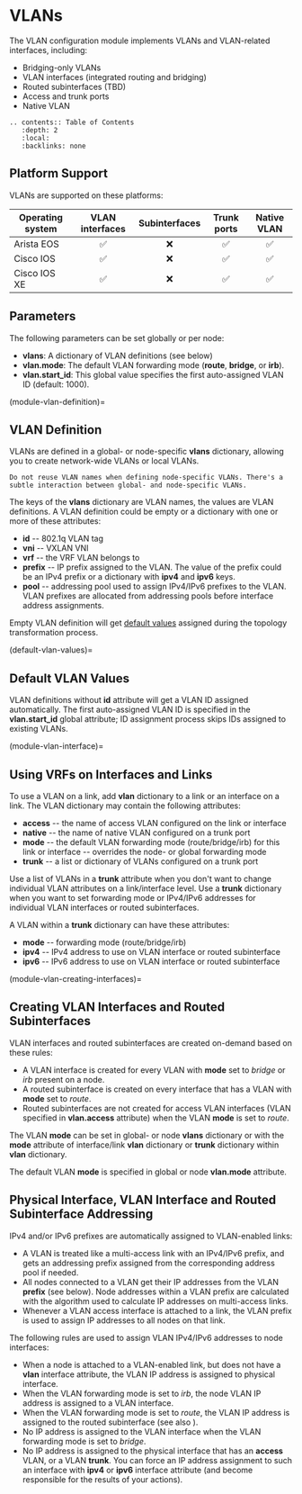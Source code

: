 # VLANs

The VLAN configuration module implements VLANs and VLAN-related interfaces, including:

* Bridging-only VLANs
* VLAN interfaces (integrated routing and bridging)
* Routed subinterfaces (TBD)
* Access and trunk ports
* Native VLAN

```eval_rst
.. contents:: Table of Contents
   :depth: 2
   :local:
   :backlinks: none
```

## Platform Support

VLANs are supported on these platforms:

| Operating system      | VLAN interfaces | Subinterfaces | Trunk ports | Native VLAN |
| --------------------- | :-: | :-: | :-: | :-: |
| Arista EOS            | ✅  | ❌  | ✅  | ✅  |
| Cisco IOS             | ✅  | ❌  | ✅  | ✅  |
| Cisco IOS XE          | ✅  | ❌  | ✅  | ✅  |

## Parameters

The following parameters can be set globally or per node:

* **vlans**: A dictionary of VLAN definitions (see below)
* **vlan.mode**: The default VLAN forwarding mode (**route**, **bridge**, or **irb**).
* **vlan.start_id**: This global value specifies the first auto-assigned VLAN ID (default: 1000).

(module-vlan-definition)=
## VLAN Definition

VLANs are defined in a global- or node-specific **vlans** dictionary, allowing you to create network-wide VLANs or local VLANs.

```{warning}
Do not reuse VLAN names when defining node-specific VLANs. There's a subtle interaction between global- and node-specific VLANs.
```

The keys of the **vlans** dictionary are VLAN names, the values are VLAN definitions. A VLAN definition could be empty or a dictionary with one or more of these attributes:

* **id** -- 802.1q VLAN tag
* **vni** -- VXLAN VNI
* **vrf** -- the VRF VLAN belongs to
* **prefix** -- IP prefix assigned to the VLAN. The value of the prefix could be an IPv4 prefix or a dictionary with **ipv4** and **ipv6** keys.
* **pool** -- addressing pool used to assign IPv4/IPv6 prefixes to the VLAN. VLAN prefixes are allocated from addressing pools before interface address assignments.

Empty VLAN definition will get [default values](default-vlan-values) assigned during the topology transformation process.

(default-vlan-values)=
## Default VLAN Values

VLAN definitions without **id** attribute will get a VLAN ID assigned automatically. The first auto-assigned VLAN ID is specified in the **vlan.start_id** global attribute; ID assignment process skips IDs assigned to existing VLANs.

(module-vlan-interface)=
## Using VRFs on Interfaces and Links

To use a VLAN on a link, add **vlan** dictionary to a link or an interface on a link. The VLAN dictionary may contain the following attributes:

* **access** -- the name of access VLAN configured on the link or interface
* **native** -- the name of native VLAN configured on a trunk port
* **mode** -- the default VLAN forwarding mode (route/bridge/irb) for this link or interface -- overrides the node- or global forwarding mode
* **trunk** -- a list or dictionary of VLANs configured on a trunk port

Use a list of VLANs in a **trunk** attribute when you don't want to change individual VLAN attributes on a link/interface level. Use a **trunk** dictionary when you want to set forwarding mode or IPv4/IPv6 addresses for individual VLAN interfaces or routed subinterfaces.

A VLAN within a **trunk** dictionary can have these attributes:

* **mode** -- forwarding mode (route/bridge/irb)
* **ipv4** -- IPv4 address to use on VLAN interface or routed subinterface
* **ipv6** -- IPv6 address to use on VLAN interface or routed subinterface

(module-vlan-creating-interfaces)=
## Creating VLAN Interfaces and Routed Subinterfaces

VLAN interfaces and routed subinterfaces are created on-demand based on these rules:

* A VLAN interface is created for every VLAN with **mode** set to *bridge* or *irb* present on a node.
* A routed subinterface is created on every interface that has a VLAN with **mode** set to *route*.
* Routed subinterfaces are not created for access VLAN interfaces (VLAN specified in **vlan.access** attribute) when the VLAN **mode** is set to *route*.

The VLAN **mode** can be set in global- or node **vlans** dictionary or with the **mode** attribute of interface/link **vlan** dictionary or **trunk** dictionary within **vlan** dictionary.

The default VLAN **mode** is specified in global or node **vlan.mode** attribute.

## Physical Interface, VLAN Interface and Routed Subinterface Addressing

IPv4 and/or IPv6 prefixes are automatically assigned to VLAN-enabled links:

* A VLAN is treated like a multi-access link with an IPv4/IPv6 prefix, and gets an addressing prefix assigned from the corresponding address pool if needed.
* All nodes connected to a VLAN get their IP addresses from the VLAN **prefix** (see below). Node addresses within a VLAN prefix are calculated with the algorithm used to calculate IP addresses on multi-access links.
* Whenever a VLAN access interface is attached to a link, the VLAN prefix is used to assign IP addresses to all nodes on that link.

The following rules are used to assign VLAN IPv4/IPv6 addresses to node interfaces:

* When a node is attached to a VLAN-enabled link, but does not have a **vlan** interface attribute, the VLAN IP address is assigned to physical interface.
* When the VLAN forwarding mode is set to *irb*, the node VLAN IP address is assigned to a VLAN interface.
* When the VLAN forwarding mode is set to *route*, the VLAN IP address is  assigned to the routed subinterface (see also [](module-vlan-creating-interfaces)).
* No IP address is assigned to the VLAN interface when the VLAN forwarding mode is set to *bridge*.
* No IP address is assigned to the physical interface that has an **access** VLAN, or a VLAN **trunk**. You can force an IP address assignment to such an interface with **ipv4** or **ipv6** interface attribute (and become responsible for the results of your actions).
